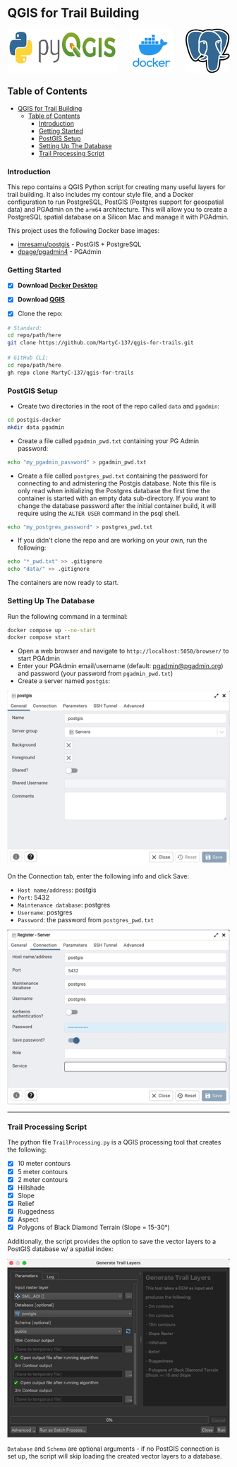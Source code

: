 # QGIS for Trail Building

<div style="display: flex; justify-content: space-between;">
    <img src="assets/pyqgis_logo.png" alt="PyQGIS" width="250" height="100">
    <img src="assets/docker.jpg" alt="Docker" width="100" height="100">
    <img src="assets/postgres.png" alt="Postgres" width="100" height="100">
</div>

## Table of Contents

- [QGIS for Trail Building](#qgis-for-trail-building)
  - [Table of Contents](#table-of-contents)
    - [Introduction](#introduction)
    - [Getting Started](#getting-started)
    - [PostGIS Setup](#postgis-setup)
    - [Setting Up The Database](#setting-up-the-database)
    - [Trail Processing Script](#trail-processing-script)

### Introduction

This repo contains a QGIS Python script for creating many useful layers for trail building.
It also includes my contour style file, and a Docker configuration to run PostgreSQL, PostGIS (Postgres support for geospatial data)
and PGAdmin on the `arm64` architecture. This will allow you to create a PostgreSQL spatial database on a Silicon Mac and manage it with PGAdmin.

This project uses the following Docker base images:

- [imresamu/postgis](https://hub.docker.com/r/imresamu/postgis) - PostGIS + PostgreSQL
- [dpage/pgadmin4](https://hub.docker.com/r/dpage/pgadmin4) - PGAdmin

### Getting Started

- [x] **Download [Docker Desktop](https://www.docker.com/products/docker-desktop/)**

- [x] **Download [QGIS](https://www.qgis.org/en/site/forusers/download.html)**

- [x] Clone the repo:

``` sh
# Standard:
cd repo/path/here
git clone https://github.com/MartyC-137/qgis-for-trails.git

# GitHub CLI:
cd repo/path/here
gh repo clone MartyC-137/qgis-for-trails
```

### PostGIS Setup

- Create two directories in the root of the repo called `data` and `pgadmin`:

``` sh
cd postgis-docker
mkdir data pgadmin
```

- Create a file called `pgadmin_pwd.txt` containing your PG Admin password:

``` sh
echo "my_pgadmin_password" > pgadmin_pwd.txt
```

- Create a file called `postgres_pwd.txt` containing the password for connecting to and admistering the Postgis database.
Note this file is only read when initializing the Postgres database the first time the container is started with an empty data sub-directory.
If you want to change the database password after the initial container build, it will require using the `ALTER USER` command in the psql shell.

``` sh
echo "my_postgres_password" > postgres_pwd.txt
```

- If you didn't clone the repo and are working on your own, run the following:
  
``` sh
echo "*_pwd.txt" >> .gitignore
echo "data/" >> .gitignore
```

The containers are now ready to start.

### Setting Up The Database

Run the following command in a terminal:

``` sh
docker compose up --no-start
docker compose start
```

- Open a web browser and navigate to `http://localhost:5050/browser/` to start PGAdmin
- Enter your PGAdmin email/username (default: <pgadmin@pgadmin.org>) and password (your password from `pgadmin_pwd.txt`)
- Create a server named `postgis`:

![PGAdmin1](/assets/pgadmin1.jpg)

On the Connection tab, enter the following info and click Save:

- `Host name/address`: postgis
- `Port`: 5432
- `Maintenance database`: postgres
- `Username`: postgres
- `Password`: the password from `postgres_pwd.txt`

![!PGAdmin2](/assets/pgadmin2.jpg)

---

### Trail Processing Script

The python file `TrailProcessing.py` is a QGIS processing tool that creates the following:

- [x] 10 meter contours
- [x] 5 meter contours
- [x] 2 meter contours
- [x] Hillshade
- [x] Slope
- [x] Relief
- [x] Ruggedness
- [x] Aspect
- [x] Polygons of Black Diamond Terrain (Slope = 15-30&deg;)

Additionally, the script provides the option to save the vector layers to a PostGIS database w/ a spatial index:

![!QGIS Generate Trail Layers](/assets/qgis_ui.jpg)

`Database` and `Schema` are optional arguments - if no PostGIS connection is set up, the script will skip loading the created vector layers to a database.
